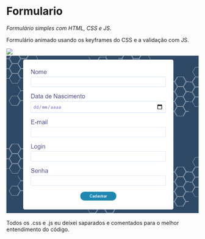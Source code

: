 # Formulario

*Formulário simples com HTML, CSS e JS.*

Formulário animado usando os keyframes do CSS e a validação com JS.

![](img/Modelo2.png)
![](img/Modelo.png)


Todos os .css e .js eu deixei saparados e comentados para o melhor entendimento do código.

